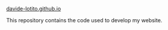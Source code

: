 <a href="https://davide-lotito.github.io/">davide-lotito.github.io</a>


This repository contains the code used to develop my website. 
